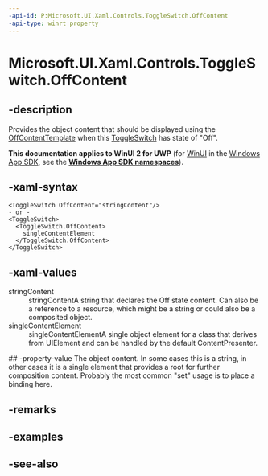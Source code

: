 ```yaml
---
-api-id: P:Microsoft.UI.Xaml.Controls.ToggleSwitch.OffContent
-api-type: winrt property
---
```


<!-- Property syntax
public object OffContent { get;  set; }
-->

# Microsoft.UI.Xaml.Controls.ToggleSwitch.OffContent

## -description
Provides the object content that should be displayed using the [OffContentTemplate](toggleswitch_offcontenttemplate.md) when this [ToggleSwitch](toggleswitch.md) has state of "Off".

**This documentation applies to WinUI 2 for UWP** (for [WinUI](/windows/apps/winui/winui3/) in the [Windows App SDK](/windows/apps/windows-app-sdk/), see the **[Windows App SDK namespaces](/windows/windows-app-sdk/api/winrt/)**).

## -xaml-syntax
```xaml
<ToggleSwitch OffContent="stringContent"/>
- or -
<ToggleSwitch>
  <ToggleSwitch.OffContent>
    singleContentElement
  </ToggleSwitch.OffContent>
</ToggleSwitch>
```


## -xaml-values
<dl><dt>stringContent</dt><dd>stringContentA string that declares the Off state content. Can also be a reference to a resource, which might be a string or could also be a composited object.</dd>
<dt>singleContentElement</dt><dd>singleContentElementA single object element for a class that derives from UIElement and can be handled by the default ContentPresenter.</dd>
</dl>
## -property-value
The object content. In some cases this is a string, in other cases it is a single element that provides a root for further composition content. Probably the most common "set" usage is to place a binding here.

## -remarks

## -examples

## -see-also

